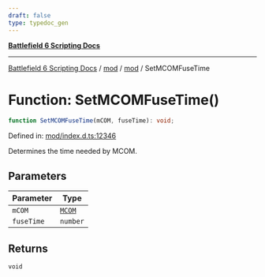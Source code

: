 ```yaml
---
draft: false
type: typedoc_gen
---
```


[**Battlefield 6 Scripting Docs**](../../../_index.md)

***

[Battlefield 6 Scripting Docs](../../../_index.md) / [mod](../../_index.md) / [mod](../_index.md) / SetMCOMFuseTime

# Function: SetMCOMFuseTime()

```ts
function SetMCOMFuseTime(mCOM, fuseTime): void;
```

Defined in: [mod/index.d.ts:12346](https://github.com/battlefield-portal-community/portal-docs/blob/6d87e21c5922a3efb03c634dbe98e5fe6e797672/generators/santiago/mod/index.d.ts#L12346)

Determines the time needed by MCOM.

## Parameters

| Parameter | Type |
| ------ | ------ |
| `mCOM` | [`MCOM`](../MCOM/_index.md) |
| `fuseTime` | `number` |

## Returns

`void`

